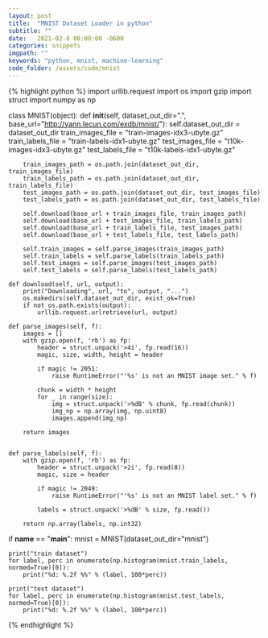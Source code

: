 ```yaml
---
layout: post
title:  "MNIST Dataset Loader in python"
subtitle: ""
date:   2021-02-8 00:00:00 -0600
categories: snippets
imgpath: ""
keywords: "python, mnist, machine-learning"
code_folder: /assets/code/mnist
---
```



{% highlight python %}
import urllib.request
import os
import gzip
import struct
import numpy as np

class MNIST(object):
    def __init__(self, dataset_out_dir=".", base_url="http://yann.lecun.com/exdb/mnist/"):
        self.dataset_out_dir = dataset_out_dir
        train_images_file = "train-images-idx3-ubyte.gz"
        train_labels_file = "train-labels-idx1-ubyte.gz"
        test_images_file = "t10k-images-idx3-ubyte.gz"
        test_labels_file = "t10k-labels-idx1-ubyte.gz"

        train_images_path = os.path.join(dataset_out_dir, train_images_file)
        train_labels_path = os.path.join(dataset_out_dir, train_labels_file)
        test_images_path = os.path.join(dataset_out_dir, test_images_file)
        test_labels_path = os.path.join(dataset_out_dir, test_labels_file)

        self.download(base_url + train_images_file, train_images_path)
        self.download(base_url + test_images_file, train_labels_path)
        self.download(base_url + train_labels_file, test_images_path)
        self.download(base_url + test_labels_file, test_labels_path)
        
        self.train_images = self.parse_images(train_images_path)
        self.train_labels = self.parse_labels(train_labels_path)
        self.test_images = self.parse_images(test_images_path)
        self.test_labels = self.parse_labels(test_labels_path)
    
    def download(self, url, output):
        print("Downloading", url, "to", output, "...")
        os.makedirs(self.dataset_out_dir, exist_ok=True)
        if not os.path.exists(output):
            urllib.request.urlretrieve(url, output)

    def parse_images(self, f):
        images = []
        with gzip.open(f, 'rb') as fp:
            header = struct.unpack('>4i', fp.read(16))
            magic, size, width, height = header

            if magic != 2051:
                raise RuntimeError("'%s' is not an MNIST image set." % f)
            
            chunk = width * height
            for _ in range(size):
                img = struct.unpack('>%dB' % chunk, fp.read(chunk))
                img_np = np.array(img, np.uint8)
                images.append(img_np)

        return images


    def parse_labels(self, f):
        with gzip.open(f, 'rb') as fp:
            header = struct.unpack('>2i', fp.read(8))
            magic, size = header

            if magic != 2049:
                raise RuntimeError("'%s' is not an MNIST label set." % f)
            
            labels = struct.unpack('>%dB' % size, fp.read())
        
        return np.array(labels, np.int32)


if __name__ == "__main__":
    mnist = MNIST(dataset_out_dir="mnist")

    print("train dataset")
    for label, perc in enumerate(np.histogram(mnist.train_labels, normed=True)[0]):
        print("%d: %.2f %%" % (label, 100*perc))

    print("test dataset")
    for label, perc in enumerate(np.histogram(mnist.test_labels, normed=True)[0]):
        print("%d: %.2f %%" % (label, 100*perc))


{% endhighlight %}
